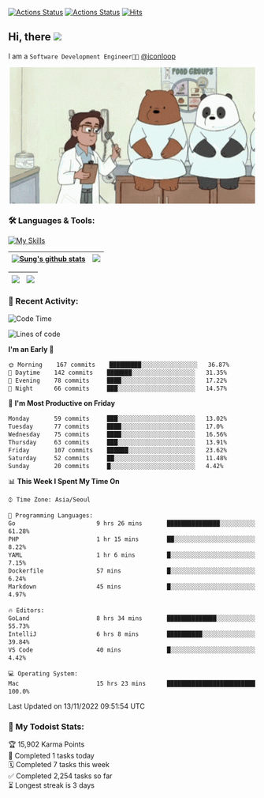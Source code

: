 
[![Actions Status](https://github.com/ddok2/ddok2/workflows/Todoist%20Readme/badge.svg)](https://github.com/ddok2/ddok2/actions)
[![Actions Status](https://github.com/ddok2/ddok2/workflows/wakatime-stats/badge.svg)](https://github.com/ddok2/ddok2/actions)
[![Hits](https://hits.seeyoufarm.com/api/count/incr/badge.svg?url=https%3A%2F%2Fgithub.com%2Fddok2&count_bg=%23FF9595&title_bg=%23555555&icon=github.svg&icon_color=%23FFFFFF&title=hits&edge_flat=false)](https://hits.seeyoufarm.com)

<!-- ![visitors](https://visitor-badge.laobi.icu/badge?page_id=ddok2.ddok2) -->
## Hi, there <img src="https://raw.githubusercontent.com/MartinHeinz/MartinHeinz/master/wave.gif" width="3%">

I am a `Software Development Engineer🧑‍💻` [@iconloop](https://github.com/iconloop)


<p align="center">
    <img align="center" alt="GIF" src="img/debugging.gif" />
</p>


### 🛠 Languages & Tools:

[![My Skills](https://skillicons.dev/icons?i=go,js,ts,py,express,react,svelte,jquery,pug,mongodb,mysql,redis,aws,docker,kubernetes)](https://skillicons.dev)


| <a href="https://github-readme-stats.vercel.app/api?username=ddok2&show_icons=true&include_all_commits=true&count_private=true&theme=buefy&hide_border=true"><img align="center" src="https://github-readme-stats.vercel.app/api?username=ddok2&show_icons=true&include_all_commits=true&count_private=true&theme=buefy&hide_border=true" alt="Sung's github stats" /></a> | <a href="https://github.com/ddok2"><img src="http://github-readme-streak-stats.herokuapp.com?user=ddok2&hide_border=true" /></a> |
| ------------- |------------- |


| <a href="https://github.com/ddok2"><img align="center" src="https://github-readme-stats.vercel.app/api/top-langs/?username=ddok2&theme=buefy&hide=html,css&hide_border=true" /></a> | <a href="https://github.com/ddok2"><img align="center" src="https://activity-graph.herokuapp.com/graph?username=ddok2&theme=github&hide_border=true" height="250" /></a> |
| ------------- |--------------------------------------------------------------------------------------------------------------------------------------------------------------------------|


<!-- <details open>
    <summary>📈 My GitHub Stats</summary>
    <p align="center">
        <a href="https://github.com/ddok2">
            <img align="center" src="https://github-readme-stats.vercel.app/api?username=ddok2&show_icons=true&include_all_commits=true&count_private=true&theme=buefy&hide_border=true" alt="Sung's github stats" />
        </a>
    </p>
</details>
<details>
    <summary>💬 Top Languages</summary>
    <p align="center"> 
        <a href="https://github.com/ddok2">
            <img align="center" src="https://github-readme-stats.vercel.app/api/top-langs/?username=ddok2&layout=compact&theme=buefy&hide=html,css&hide_border=true" />
        </a>
    </p>
</details> -->


### 🌈 Recent Activity:
<!--START_SECTION:waka-->
![Code Time](http://img.shields.io/badge/Code%20Time-1%2C856%20hrs%2058%20mins-blue)

![Lines of code](https://img.shields.io/badge/From%20Hello%20World%20I%27ve%20Written-1%20Million%20lines%20of%20code-blue)

**I'm an Early 🐤** 

```text
🌞 Morning    167 commits    █████████░░░░░░░░░░░░░░░░   36.87% 
🌆 Daytime    142 commits    ███████░░░░░░░░░░░░░░░░░░   31.35% 
🌃 Evening    78 commits     ████░░░░░░░░░░░░░░░░░░░░░   17.22% 
🌙 Night      66 commits     ███░░░░░░░░░░░░░░░░░░░░░░   14.57%

```
📅 **I'm Most Productive on Friday** 

```text
Monday       59 commits     ███░░░░░░░░░░░░░░░░░░░░░░   13.02% 
Tuesday      77 commits     ████░░░░░░░░░░░░░░░░░░░░░   17.0% 
Wednesday    75 commits     ████░░░░░░░░░░░░░░░░░░░░░   16.56% 
Thursday     63 commits     ███░░░░░░░░░░░░░░░░░░░░░░   13.91% 
Friday       107 commits    ██████░░░░░░░░░░░░░░░░░░░   23.62% 
Saturday     52 commits     ██░░░░░░░░░░░░░░░░░░░░░░░   11.48% 
Sunday       20 commits     █░░░░░░░░░░░░░░░░░░░░░░░░   4.42%

```


📊 **This Week I Spent My Time On** 

```text
⌚︎ Time Zone: Asia/Seoul

💬 Programming Languages: 
Go                       9 hrs 26 mins       ███████████████░░░░░░░░░░   61.28% 
PHP                      1 hr 15 mins        ██░░░░░░░░░░░░░░░░░░░░░░░   8.22% 
YAML                     1 hr 6 mins         █░░░░░░░░░░░░░░░░░░░░░░░░   7.15% 
Dockerfile               57 mins             █░░░░░░░░░░░░░░░░░░░░░░░░   6.24% 
Markdown                 45 mins             █░░░░░░░░░░░░░░░░░░░░░░░░   4.97%

🔥 Editors: 
GoLand                   8 hrs 34 mins       ██████████████░░░░░░░░░░░   55.73% 
IntelliJ                 6 hrs 8 mins        ██████████░░░░░░░░░░░░░░░   39.84% 
VS Code                  40 mins             █░░░░░░░░░░░░░░░░░░░░░░░░   4.42%

💻 Operating System: 
Mac                      15 hrs 23 mins      █████████████████████████   100.0%

```


 Last Updated on 13/11/2022 09:51:54 UTC
<!--END_SECTION:waka-->

### 🚧 My Todoist Stats:
<!-- TODO-IST:START -->
🏆  15,902 Karma Points           
🌸  Completed 1 tasks today           
🗓  Completed 7 tasks this week           
✅  Completed 2,254 tasks so far           
⏳  Longest streak is 3 days
<!-- TODO-IST:END -->

